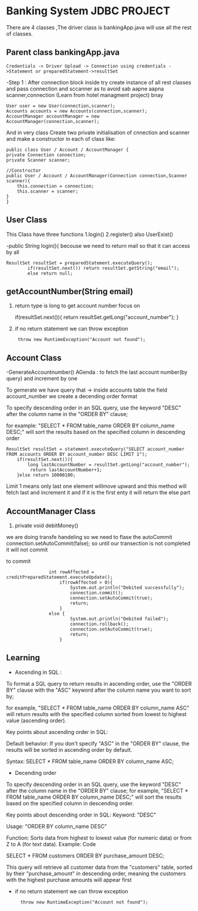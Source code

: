 
# Banking System JDBC PROJECT

There are 4 classes ,The driver class is bankingApp.java will use all the rest of classes.


## Parent class bankingApp.java

    Credentials -> Driver Upload -> Connection using credentials ->Statement or preparedStatement->resultSet

-Step 1 :  After connection block inside try create instance of all rest classes and pass connection and sccanner as to avoid sab aapne aapna scanner,connection (Learn from hotel managment project) bnay

    User user = new User(connection,scanner);
    Accounts accounts = new Accounts(connection,scanner);
    AccountManager accountManager = new AccountManager(connection,scanner);

And in very class Create two private initialisation of cnnection and scanner and make a constructor in each of class like:

    public class User / Account / AccountManager {
    private Connection connection;
    private Scanner scanner;

    //Constructor
    public User / Account / AccountManager(Connection connection,Scanner scanner){
        this.connection = connection;
        this.scanner = scanner;
    }
    }


## User Class

This Class have three functions
1.login()
2.register()
     also UserExist()


-public String login(){ becouse we need to return mail so that it can access by all

    ResultSet resultSet = preparedStatement.executeQuery();
            if(resultSet.next()) return resultSet.getString("email");
            else return null;



## getAccountNumber(String email)

1. return type is long to get account number 
focus on

    if(resultSet.next()){
                return resultSet.getLong("account_number");
            }
2. if no return statement we can throw exception

        throw new RuntimeException("Account not found");
## Account Class

-GenerateAccountnumber()
AGenda : to fetch the last account number(by query) and increment by one

To gemerate we have query that -> inside accounts table the field account_number we create a decending order format 

To specify descending order in an SQL query, use the keyword "DESC" after the column name in the "ORDER BY" clause; 

for example: "SELECT * FROM table_name ORDER BY column_name DESC;" will sort the results based on the specified column in descending order 

    ResultSet resultSet = statement.executeQuery("SELECT account_number FROM accounts ORDER BY account_number DESC LIMIT 1");
        if(resultSet.next()){
            long lastAccountNumber = resultSet.getLong("account_number");
             return lastAccountNumber+1;
        }else return 10000100;

Limit 1 means only last one element willmove upward and this method will fetch last and increment it and if it is the first enty it will return the else part 
## AccountManager Class

1. private void debitMoney()

we are doing transfe handeling so we need to flase the autoCommit 
    connection.setAutoCommit(false);
so until our transection is not completed it will not commit

to commit

                    int rowAffected = creditPreparedStatement.executeUpdate();
                        if(rowAffected > 0){
                            System.out.println("Debited successfully");
                            connection.commit();
                            connection.setAutoCommit(true);
                            return;
                        }
                    else {
                            System.out.println("Debited failed");
                            connection.rollback();
                            connection.setAutoCommit(true);
                            return;
                        }
## Learning

-   Ascending in SQL : 

To format a SQL query to return results in ascending order, use the "ORDER BY" clause with the "ASC" keyword after the column name you want to sort by; 

for example, "SELECT * FROM table_name ORDER BY column_name ASC" will return results with the specified column sorted from lowest to highest value (ascending order). 

Key points about ascending order in SQL:

Default behavior: If you don't specify "ASC" in the "ORDER BY" clause, the results will be sorted in ascending order by default.

Syntax: SELECT * FROM table_name ORDER BY column_name ASC;


-   Decending order

To specify descending order in an SQL query, use the keyword "DESC" after the column name in the "ORDER BY" clause; for example, "SELECT * FROM table_name ORDER BY column_name DESC;" will sort the results based on the specified column in descending order.

Key points about descending order in SQL:
Keyword: "DESC" 

Usage: "ORDER BY column_name DESC" 

Function: Sorts data from highest to lowest value (for numeric data) or from Z to A (for text data). 
Example:
Code

SELECT * FROM customers 
ORDER BY purchase_amount DESC;

This query will retrieve all customer data from the "customers" table, sorted by their "purchase_amount" in descending order, meaning the customers with the highest purchase amounts will appear first

- if no return statement we can throw exception

        throw new RuntimeException("Account not found");
